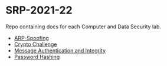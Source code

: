 # SRP-2021-22

Repo containing docs for each Computer and Data Security lab.

- [ARP-Spoofing](./ARP-Spoofing.md)
- [Crypto Challenge](./CryptoChallenge.md)
- [Message Authentication and Integrity](./MessageAuthenticationAndIntegrity.md)
- [Password Hashing](./PasswordHashing.md)
